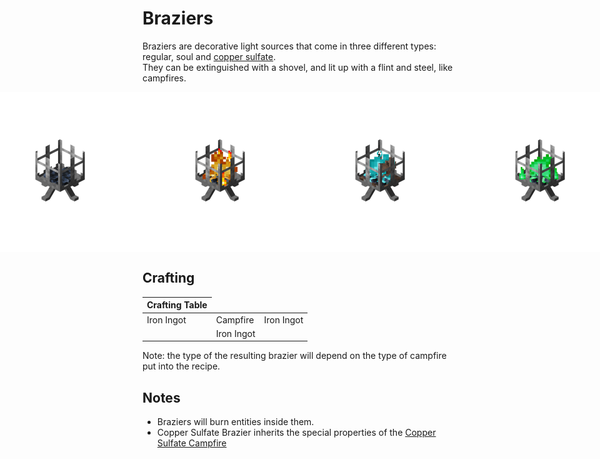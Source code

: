# Braziers

<!--description:Learn everything about braziers, a new decorative light source.-->
<!--thumbnail:images/render/lit_brazier.png-->

Braziers are decorative light sources that come in three different types: regular, soul and [copper sulfate](copper_sulfate.md).  
They can be extinguished with a shovel, and lit up with a flint and steel, like campfires.

<div style="display: flex; justify-content: center;">
<img alt="Brazier" src="../images/render/brazier.png" width="256" height="256" />
<img alt="Lit Brazier" src="../images/render/lit_brazier.png" width="256" height="256" />
<img alt="Soul Brazier" src="../images/render/soul_brazier.png" width="256" height="256" />
<img alt="Copper Sulfate Brazier" src="../images/render/copper_sulfate_brazier.png" width="256" height="256" />
</div>

## Crafting

<table class="crafting-grid">
<thead>
    <th>Crafting Table</th>
</thead>
<tbody>
    <tr>
        <td>Iron Ingot</td>
        <td>Campfire</td>
        <td>Iron Ingot</td>
    </tr>
    <tr>
        <td></td>
        <td>Iron Ingot</td>
        <td></td>
    </tr>
</tbody>
</table>

Note: the type of the resulting brazier will depend on the type of campfire put into the recipe.

## Notes

- Braziers will burn entities inside them.
- Copper Sulfate Brazier inherits the special properties of the [Copper Sulfate Campfire](copper_sulfate.md#campfire)
